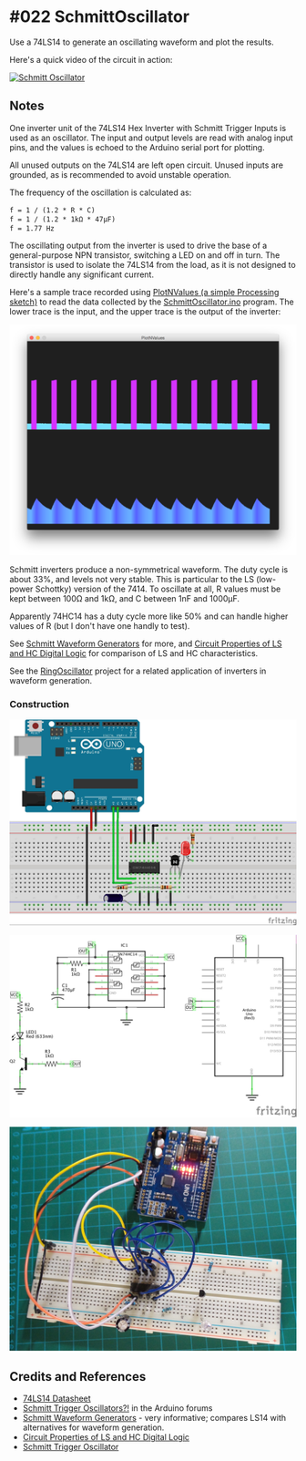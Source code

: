 # #022 SchmittOscillator

Use a 74LS14 to generate an oscillating waveform and plot the results.

Here's a quick video of the circuit in action:

[![Schmitt Oscillator](http://img.youtube.com/vi/QV99ATHP2Xs/0.jpg)](http://www.youtube.com/watch?v=QV99ATHP2Xs)

## Notes

One inverter unit of the 74LS14 Hex Inverter with Schmitt Trigger Inputs is used as an oscillator.
The input and output levels are read with analog input pins, and the values is echoed to the Arduino serial port for plotting.

All unused outputs on the 74LS14 are left open circuit. Unused inputs are grounded, as is recommended to avoid unstable operation.

The frequency of the oscillation is calculated as:

    f = 1 / (1.2 * R * C)
    f = 1 / (1.2 * 1kΩ * 47µF)
    f = 1.77 Hz

The oscillating output from the inverter is used to drive the base of a general-purpose NPN transistor, switching a LED on and off in turn.
The transistor is used to isolate the 74LS14 from the load, as it is not designed to directly handle any significant current.

Here's a sample trace recorded using [PlotNValues (a simple Processing sketch)](../../processing/PlotNValues) to
read the data collected by the [SchmittOscillator.ino](./SchmittOscillator.ino) program.
The lower trace is the input, and the upper trace is the output of the inverter:

![processing trace](./assets/processing_trace.png?raw=true)

Schmitt inverters produce a non-symmetrical waveform. The duty cycle is about 33%, and levels not very stable.
This is particular to the LS (low-power Schottky) version of the 7414.
To oscillate at all, R values must be kept between 100Ω and 1kΩ, and C between 1nF and 1000µF.

Apparently 74HC14 has a duty cycle more like 50% and can handle higher values of R (but I don't have one handly to test).

See [Schmitt Waveform Generators](http://www.electronics-tutorials.ws/waveforms/generators.html) for more, and
[Circuit Properties of LS and HC Digital Logic](http://mysite.du.edu/~etuttle/electron/elect13.htm) for comparison of LS and HC characteristics.

See the [RingOscillator](../RingOscillator) project for a related application of inverters in waveform generation.

### Construction

![The Breadboard](./assets/SchmittOscillator_bb.jpg?raw=true)

![The Schematic](./assets/SchmittOscillator_schematic.jpg?raw=true)

![The Build](./assets/SchmittOscillator_build.jpg?raw=true)

## Credits and References
* [74LS14 Datasheet](http://www.futurlec.com/74LS/74LS14.shtml)
* [Schmitt Trigger Oscillators?!](http://forum.arduino.cc/index.php?topic=147691.0) in the Arduino forums
* [Schmitt Waveform Generators](http://www.electronics-tutorials.ws/waveforms/generators.html) - very informative; compares LS14 with alternatives for waveform generation.
* [Circuit Properties of LS and HC Digital Logic](http://mysite.du.edu/~etuttle/electron/elect13.htm)
* [Schmitt Trigger Oscillator](http://electronics-course.com/schmitt-trigger-oscillator)